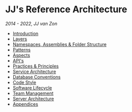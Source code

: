JJ's Reference Architecture
===========================

*2014 - 2022, JJ van Zon*

- [Introduction](Introduction.md)
- [Layers](Layers.md)
- [Namespaces, Assemblies & Folder Structure](Namespaces,%20Assemblies%20and%20Folder%20Structure.md)
- [Patterns](Patterns.md)
- [Aspects](Aspects.md)
- [API's](API's.md)
- [Practices & Principles](Practices%20and%20Principles.md)
- [Service Architecture](Service%20Architecture.md)
- [Database Conventions](Database%20Conventions.md)
- [Code Style](Code%20Style.md)
- [Software Lifecycle](Software%20Lifecycle.md)
- [Team Management](Team%20Management.md)
- [Server Architecture](Server%20Architecture.md)
- [Appendices](Appendices.md)